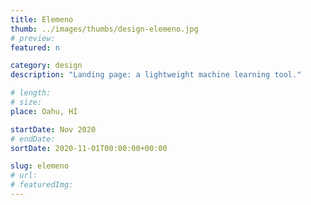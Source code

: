 ```yaml
---
title: Elemeno
thumb: ../images/thumbs/design-elemeno.jpg
# preview:
featured: n

category: design
description: "Landing page: a lightweight machine learning tool."

# length:
# size:
place: Oahu, HI

startDate: Nov 2020
# endDate:
sortDate: 2020-11-01T00:00:00+00:00

slug: elemeno
# url:
# featuredImg:
---
```

